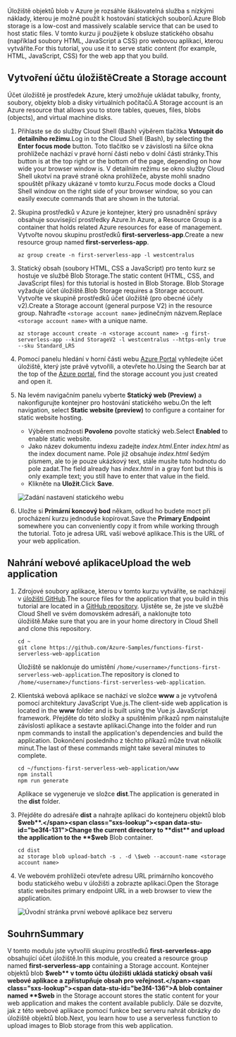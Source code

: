 <span data-ttu-id="be3f4-101">Úložiště objektů blob v Azure je rozsáhle škálovatelná služba s nízkými náklady, kterou je možné použít k hostování statických souborů.</span><span class="sxs-lookup"><span data-stu-id="be3f4-101">Azure Blob storage is a low-cost and massively scalable service that can be used to host static files.</span></span> <span data-ttu-id="be3f4-102">V tomto kurzu ji použijete k obsluze statického obsahu (například soubory HTML, JavaScript a CSS) pro webovou aplikaci, kterou vytváříte.</span><span class="sxs-lookup"><span data-stu-id="be3f4-102">For this tutorial, you use it to serve static content (for example, HTML, JavaScript, CSS) for the web app that you build.</span></span>

## <a name="create-a-storage-account"></a><span data-ttu-id="be3f4-103">Vytvoření účtu úložiště</span><span class="sxs-lookup"><span data-stu-id="be3f4-103">Create a Storage account</span></span>

<span data-ttu-id="be3f4-104">Účet úložiště je prostředek Azure, který umožňuje ukládat tabulky, fronty, soubory, objekty blob a disky virtuálních počítačů.</span><span class="sxs-lookup"><span data-stu-id="be3f4-104">A Storage account is an Azure resource that allows you to store tables, queues, files, blobs (objects), and virtual machine disks.</span></span>

1. <span data-ttu-id="be3f4-105">Přihlaste se do služby Cloud Shell (Bash) výběrem tlačítka **Vstoupit do detailního režimu**.</span><span class="sxs-lookup"><span data-stu-id="be3f4-105">Log in to the Cloud Shell (Bash), by selecting the **Enter focus mode** button.</span></span> <span data-ttu-id="be3f4-106">Toto tlačítko se v závislosti na šířce okna prohlížeče nachází v pravé horní části nebo v dolní části stránky.</span><span class="sxs-lookup"><span data-stu-id="be3f4-106">This button is at the top right or the bottom of the page, depending on how wide your browser window is.</span></span> <span data-ttu-id="be3f4-107">V detailním režimu se okno služby Cloud Shell ukotví na pravé straně okna prohlížeče, abyste mohli snadno spouštět příkazy ukázané v tomto kurzu.</span><span class="sxs-lookup"><span data-stu-id="be3f4-107">Focus mode docks a Cloud Shell window on the right side of your browser window, so you can easily execute commands that are shown in the tutorial.</span></span>

1. <span data-ttu-id="be3f4-108">Skupina prostředků v Azure je kontejner, který pro usnadnění správy obsahuje související prostředky Azure.</span><span class="sxs-lookup"><span data-stu-id="be3f4-108">In Azure, a Resource Group is a container that holds related Azure resources for ease of management.</span></span> <span data-ttu-id="be3f4-109">Vytvořte novou skupinu prostředků **first-serverless-app**.</span><span class="sxs-lookup"><span data-stu-id="be3f4-109">Create a new resource group named **first-serverless-app**.</span></span>

    ```azurecli
    az group create -n first-serverless-app -l westcentralus
    ```

1. <span data-ttu-id="be3f4-110">Statický obsah (soubory HTML, CSS a JavaScript) pro tento kurz se hostuje ve službě Blob Storage.</span><span class="sxs-lookup"><span data-stu-id="be3f4-110">The static content (HTML, CSS, and JavaScript files) for this tutorial is hosted in Blob Storage.</span></span> <span data-ttu-id="be3f4-111">Blob Storage vyžaduje účet úložiště.</span><span class="sxs-lookup"><span data-stu-id="be3f4-111">Blob Storage requires a Storage account.</span></span> <span data-ttu-id="be3f4-112">Vytvořte ve skupině prostředků účet úložiště (pro obecné účely v2).</span><span class="sxs-lookup"><span data-stu-id="be3f4-112">Create a Storage account (general purpose V2) in the resource group.</span></span> <span data-ttu-id="be3f4-113">Nahraďte `<storage account name>` jedinečným názvem.</span><span class="sxs-lookup"><span data-stu-id="be3f4-113">Replace `<storage account name>` with a unique name.</span></span>

    ```azurecli
    az storage account create -n <storage account name> -g first-serverless-app --kind StorageV2 -l westcentralus --https-only true --sku Standard_LRS
    ```

1. <span data-ttu-id="be3f4-114">Pomocí panelu hledání v horní části webu [Azure Portal](https://portal.azure.com) vyhledejte účet úložiště, který jste právě vytvořili, a otevřete ho.</span><span class="sxs-lookup"><span data-stu-id="be3f4-114">Using the Search bar at the top of the [Azure portal](https://portal.azure.com), find the storage account you just created and open it.</span></span>

1. <span data-ttu-id="be3f4-115">Na levém navigačním panelu vyberte **Statický web (Preview)** a nakonfigurujte kontejner pro hostování statického webu.</span><span class="sxs-lookup"><span data-stu-id="be3f4-115">On the left navigation, select **Static website (preview)** to configure a container for static website hosting.</span></span>
    - <span data-ttu-id="be3f4-116">Výběrem možnosti **Povoleno** povolte statický web.</span><span class="sxs-lookup"><span data-stu-id="be3f4-116">Select **Enabled** to enable static website.</span></span>
    - <span data-ttu-id="be3f4-117">Jako název dokumentu indexu zadejte *index.html*.</span><span class="sxs-lookup"><span data-stu-id="be3f4-117">Enter *index.html* as the index document name.</span></span> <span data-ttu-id="be3f4-118">Pole již obsahuje *index.html* šedým písmem, ale to je pouze ukázkový text, stále musíte tuto hodnotu do pole zadat.</span><span class="sxs-lookup"><span data-stu-id="be3f4-118">The field already has *index.html* in a gray font but this is only example text; you still have to enter that value in the field.</span></span>
    - <span data-ttu-id="be3f4-119">Klikněte na **Uložit**.</span><span class="sxs-lookup"><span data-stu-id="be3f4-119">Click **Save**.</span></span>
    
    ![Zadání nastavení statického webu](media/functions-first-serverless-web-app/1-storage-static-website.png)

1. <span data-ttu-id="be3f4-121">Uložte si **Primární koncový bod** někam, odkud ho budete moct při procházení kurzu jednoduše kopírovat.</span><span class="sxs-lookup"><span data-stu-id="be3f4-121">Save the **Primary Endpoint** somewhere you can conveniently copy it from while working through the tutorial.</span></span> <span data-ttu-id="be3f4-122">Toto je adresa URL vaší webové aplikace.</span><span class="sxs-lookup"><span data-stu-id="be3f4-122">This is the URL of your web application.</span></span>

## <a name="upload-the-web-application"></a><span data-ttu-id="be3f4-123">Nahrání webové aplikace</span><span class="sxs-lookup"><span data-stu-id="be3f4-123">Upload the web application</span></span>

1. <span data-ttu-id="be3f4-124">Zdrojové soubory aplikace, kterou v tomto kurzu vytváříte, se nacházejí v [úložišti GitHub](https://github.com/Azure-Samples/functions-first-serverless-web-application).</span><span class="sxs-lookup"><span data-stu-id="be3f4-124">The source files for the application that you build in this tutorial are located in a [GitHub repository](https://github.com/Azure-Samples/functions-first-serverless-web-application).</span></span> <span data-ttu-id="be3f4-125">Ujistěte se, že jste ve službě Cloud Shell ve svém domovském adresáři, a naklonujte toto úložiště.</span><span class="sxs-lookup"><span data-stu-id="be3f4-125">Make sure that you are in your home directory in Cloud Shell and clone this repository.</span></span>

    ```azurecli
    cd ~
    git clone https://github.com/Azure-Samples/functions-first-serverless-web-application
    ```

    <span data-ttu-id="be3f4-126">Úložiště se naklonuje do umístění `/home/<username>/functions-first-serverless-web-application`.</span><span class="sxs-lookup"><span data-stu-id="be3f4-126">The repository is cloned to `/home/<username>/functions-first-serverless-web-application`.</span></span>

1. <span data-ttu-id="be3f4-127">Klientská webová aplikace se nachází ve složce **www** a je vytvořená pomocí architektury JavaScript Vue.js.</span><span class="sxs-lookup"><span data-stu-id="be3f4-127">The client-side web application is located in the **www** folder and is built using the Vue.js JavaScript framework.</span></span> <span data-ttu-id="be3f4-128">Přejděte do této složky a spuštěním příkazů npm nainstalujte závislosti aplikace a sestavte aplikaci.</span><span class="sxs-lookup"><span data-stu-id="be3f4-128">Change into the folder and run npm commands to install the application's dependencies and build the application.</span></span> <span data-ttu-id="be3f4-129">Dokončení posledního z těchto příkazů může trvat několik minut.</span><span class="sxs-lookup"><span data-stu-id="be3f4-129">The last of these commands might take several minutes to complete.</span></span>

    ```azurecli
    cd ~/functions-first-serverless-web-application/www
    npm install
    npm run generate
    ```

    <span data-ttu-id="be3f4-130">Aplikace se vygeneruje ve složce **dist**.</span><span class="sxs-lookup"><span data-stu-id="be3f4-130">The application is generated in the **dist** folder.</span></span>

1. <span data-ttu-id="be3f4-131">Přejděte do adresáře **dist** a nahrajte aplikaci do kontejneru objektů blob **$web**.</span><span class="sxs-lookup"><span data-stu-id="be3f4-131">Change the current directory to **dist** and upload the application to the **$web** Blob container.</span></span>

    ```azurecli
    cd dist
    az storage blob upload-batch -s . -d \$web --account-name <storage account name>
    ```

1. <span data-ttu-id="be3f4-132">Ve webovém prohlížeči otevřete adresu URL primárního koncového bodu statického webu v úložišti a zobrazte aplikaci.</span><span class="sxs-lookup"><span data-stu-id="be3f4-132">Open the Storage static websites primary endpoint URL in a web browser to view the application.</span></span>

    ![Úvodní stránka první webové aplikace bez serveru](media/functions-first-serverless-web-app/1-app-screenshot-new.png)


## <a name="summary"></a><span data-ttu-id="be3f4-134">Souhrn</span><span class="sxs-lookup"><span data-stu-id="be3f4-134">Summary</span></span>

<span data-ttu-id="be3f4-135">V tomto modulu jste vytvořili skupinu prostředků **first-serverless-app** obsahující účet úložiště.</span><span class="sxs-lookup"><span data-stu-id="be3f4-135">In this module, you created a resource group named **first-serverless-app** containing a Storage account.</span></span> <span data-ttu-id="be3f4-136">Kontejner objektů blob **$web** v tomto účtu úložišti ukládá statický obsah vaší webové aplikace a zpřístupňuje obsah pro veřejnost.</span><span class="sxs-lookup"><span data-stu-id="be3f4-136">A blob container named **$web** in the Storage account stores the static content for your web application and makes the content available publicly.</span></span> <span data-ttu-id="be3f4-137">Dále se dozvíte, jak z této webové aplikace pomocí funkce bez serveru nahrát obrázky do úložiště objektů blob.</span><span class="sxs-lookup"><span data-stu-id="be3f4-137">Next, you learn how to use a serverless function to upload images to Blob storage from this web application.</span></span>
